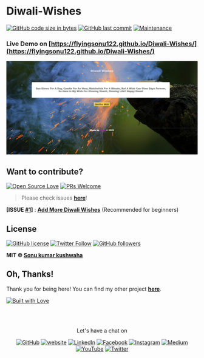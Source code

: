# Diwali-Wishes

[![GitHub code size in bytes](https://img.shields.io/github/languages/code-size/flyingsonu122/Diwali-Wishes.svg?logo=github&style=social)](https://github.com/flyingsonu122)  [![GitHub last commit](https://img.shields.io/github/last-commit/flyingsonu122/Diwali-Wishes.svg?logo=git&style=social)](https://github.com/flyingsonu122/Diwali-Wishes)  [![Maintenance](https://img.shields.io/maintenance/yes/2020.svg?logo=github&style=social)](https://github.com/flyingsonu122/Diwali-Wishes)

### Live Demo on [https://flyingsonu122.github.io/Diwali-Wishes/](https://flyingsonu122.github.io/Diwali-Wishes/) 

![Diwali Wishes](./images/DiwaliWishes.jpg)

## Want to contribute?

[![Open Source Love](https://badges.frapsoft.com/os/v2/open-source.svg?v=103)](https://github.com/flyingsonu122) [![PRs Welcome](https://img.shields.io/badge/PRs-welcome-brightgreen.svg?style=flat&logo=github)](https://github.com/flyingsonu122/Diwali-Wishes/pulls)

> Please check issues **[here](https://github.com/flyingsonu122/JSON/issues)**!

**[ISSUE [#1](https://github.com/flyingsonu122/JSON/issues/1)]** : **[Add More Diwali Wishes](https://github.com/flyingsonu122/JSON/issues/1)** (Recommended for beginners)

## License


[![GitHub license](https://img.shields.io/github/license/flyingsonu122/Diwali-Wishes.svg?style=social&logo=github)](https://github.com/flyingsonu122/Diwali-Wishes/blob/master/LICENSE) [![Twitter Follow](https://img.shields.io/twitter/follow/sonukumarkush12.svg?style=social)](https://twitter.com/sonukumarkush12) [![GitHub followers](https://img.shields.io/github/followers/flyingsonu122.svg?label=Follow&style=social)](https://github.com/flyingsonu122/)

**MIT &copy; [Sonu kumar kushwaha](https://github.com/flyingsonu122/Diwali-Wishes/blob/master/LICENSE)**

## Oh, Thanks!

Thank you for being here! You can find my other project **[here](https://github.com/flyingsonu122?tab=repositories)**.

[![Built with Love](https://forthebadge.com/images/badges/built-with-love.svg)](https://linktr.ee/flyingsonu) 



 


<br><br>
<p align="center"> Let's have a chat on </p> 
<p align="center">
	<a href="https://github.com/flyingsonu122"><img src="https://img.shields.io/github/followers/flyingsonu122.svg?label=GitHub&style=social" alt="GitHub"></a>
	<a href="http://bit.ly/2YqcMNO"><img src="https://img.shields.io/badge/Website-blueviolet?style=flat&logo=google-chrome&logoColor=white&color=Black" alt="website"></a>
	<a href="https://www.linkedin.com/in/sonukumarkushwaha/"><img src="https://img.shields.io/badge/LinkedIn--_.svg?style=social&logo=linkedin" alt="LinkedIn"></a>
	<a href="https://www.facebook.com/sonukumarkushwaha736"><img src="https://img.shields.io/badge/Facebook--_.svg?style=social&logo=facebook" alt="Facebook"></a>
	<a href="https://www.instagram.com/flyingsonu736/"><img src="https://img.shields.io/badge/Instagram--_.svg?style=social&logo=instagram" alt="Instagram"></a>
	<a href="https://medium.com/@sonukumarkushwaha"><img src="https://img.shields.io/badge/Medium--_.svg?style=social&logo=medium" alt="Medium"></a>
	<a href="https://www.youtube.com/channel/UCugIYeIc-HzCp-SZxRwuQbA"><img src="https://img.shields.io/badge/YouTube--_.svg?style=social&logo=YouTube" alt="YouTube"></a>
	<a href="https://twitter.com/sonukumarkush12"><img src="https://img.shields.io/twitter/follow/sonukumarkush12?label=Follow&style=social" alt="Twitter"></a>
	
	
</p>


